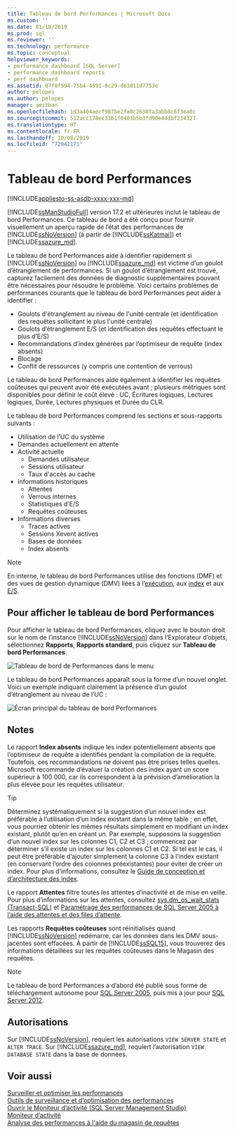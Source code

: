 ```yaml
---
title: Tableau de bord Performances | Microsoft Docs
ms.custom: ''
ms.date: 01/10/2019
ms.prod: sql
ms.reviewer: ''
ms.technology: performance
ms.topic: conceptual
helpviewer_keywords:
- performance dashboard [SQL Server]
- performance dashboard reports
- perf dashboard
ms.assetid: 07f8f594-75b4-4591-8c29-d63811d7753e
author: pelopes
ms.author: pelopes
manager: amitban
ms.openlocfilehash: 1d3a404aecf987be2fa0c2638fa3abb8c6f3ea0c
ms.sourcegitcommit: 512acc178ec33b1f0403b5b3fd90e44dbf234327
ms.translationtype: HT
ms.contentlocale: fr-FR
ms.lasthandoff: 10/08/2019
ms.locfileid: "72041171"
---
```

# <a name="performance-dashboard"></a>Tableau de bord Performances
[!INCLUDE[appliesto-ss-asdb-xxxx-xxx-md](../../includes/appliesto-ss-asdb-xxxx-xxx-md.md)]

[!INCLUDE[ssManStudioFull](../../includes/ssmanstudiofull-md.md)] version 17.2 et ultérieures inclut le tableau de bord Performances. Ce tableau de bord a été conçu pour fournir visuellement un aperçu rapide de l’état des performances de [!INCLUDE[ssNoVersion](../../includes/ssnoversion-md.md)] (à partir de [!INCLUDE[ssKatmai](../../includes/ssKatmai-md.md)]) et [!INCLUDE[ssazure_md](../../includes/ssazure_md.md)]. 

Le tableau de bord Performances aide à identifier rapidement si [!INCLUDE[ssNoVersion](../../includes/ssnoversion-md.md)] ou [!INCLUDE[ssazure_md](../../includes/ssazure_md.md)] est victime d’un goulot d’étranglement de performances. Si un goulot d’étranglement est trouvé, capturez facilement des données de diagnostic supplémentaires pouvant être nécessaires pour résoudre le problème. Voici certains problèmes de performances courants que le tableau de bord Performances peut aider à identifier :
-  Goulots d'étranglement au niveau de l'unité centrale (et identification des requêtes sollicitant le plus l'unité centrale)
-  Goulots d’étranglement E/S (et identification des requêtes effectuant le plus d’E/S)
-  Recommandations d’index générées par l’optimiseur de requête (index absents)
-  Blocage
-  Conflit de ressources (y compris une contention de verrous)

Le tableau de bord Performances aide également à identifier les requêtes coûteuses qui peuvent avoir été exécutées avant ; plusieurs métriques sont disponibles pour définir le coût élevé : UC, Écritures logiques, Lectures logiques, Durée, Lectures physiques et Durée du CLR.

Le tableau de bord Performances comprend les sections et sous-rapports suivants :
-  Utilisation de l’UC du système
-  Demandes actuellement en attente
-  Activité actuelle
   -  Demandes utilisateur
   -  Sessions utilisateur
   -  Taux d'accès au cache
-  informations historiques
   -  Attentes
   -  Verrous internes
   -  Statistiques d’E/S
   -  Requêtes coûteuses
- Informations diverses
  -  Traces actives
  -  Sessions Xevent actives
  -  Bases de données
  -  Index absents

> [!NOTE] 
> En interne, le tableau de bord Performances utilise des fonctions (DMF) et des vues de gestion dynamique (DMV) liées à l’[exécution](../../relational-databases/system-dynamic-management-views/execution-related-dynamic-management-views-and-functions-transact-sql.md), aux [index](../../relational-databases/system-dynamic-management-views/index-related-dynamic-management-views-and-functions-transact-sql.md) et aux [E/S](../../relational-databases/system-dynamic-management-views/i-o-related-dynamic-management-views-and-functions-transact-sql.md).

## <a name="to-view-the-performance-dashboard"></a>Pour afficher le tableau de bord Performances 
  
Pour afficher le tableau de bord Performances, cliquez avec le bouton droit sur le nom de l’instance [!INCLUDE[ssNoVersion](../../includes/ssnoversion-md.md)] dans l’Explorateur d’objets, sélectionnez **Rapports**, **Rapports standard**, puis cliquez sur **Tableau de bord Performances**.  
  
![Tableau de bord de Performances dans le menu](../../relational-databases/performance/media/perf_dashboard_ssms.png "Tableau de bord de Performances dans le menu")  
  
Le tableau de bord Performances apparaît sous la forme d’un nouvel onglet. Voici un exemple indiquant clairement la présence d’un goulot d’étranglement au niveau de l’UC :  
  
![Écran principal du tableau de bord Performances](../../relational-databases/performance/media/perf_dashboard.png "Écran principal du tableau de bord Performances")  
  
## <a name="remarks"></a>Notes
Le rapport **Index absents** indique les index potentiellement absents que l’optimiseur de requête a identifiés pendant la compilation de la requête. Toutefois, ces recommandations ne doivent pas être prises telles quelles. Microsoft recommande d’évaluer la création des index ayant un score supérieur à 100 000, car ils correspondent à la prévision d’amélioration la plus élevée pour les requêtes utilisateur. 

> [!TIP]
> Déterminez systématiquement si la suggestion d’un nouvel index est préférable à l’utilisation d’un index existant dans la même table ; en effet, vous pourriez obtenir les mêmes résultats simplement en modifiant un index existant, plutôt qu’en en créant un. Par exemple, supposons la suggestion d’un nouvel index sur les colonnes C1, C2 et C3 ; commencez par déterminer s’il existe un index sur les colonnes C1 et C2. Si tel est le cas, il peut être préférable d’ajouter simplement la colonne C3 à l’index existant (en conservant l’ordre des colonnes préexistantes) pour éviter de créer un index.
> Pour plus d’informations, consultez le [Guide de conception et d’architecture des index](../../relational-databases/sql-server-index-design-guide.md).

Le rapport **Attentes** filtre toutes les attentes d’inactivité et de mise en veille. Pour plus d’informations sur les attentes, consultez [sys.dm_os_wait_stats &#40;Transact-SQL&#41;](../../relational-databases/system-dynamic-management-views/sys-dm-os-wait-stats-transact-sql.md) et [Paramétrage des performances de SQL Server 2005 à l’aide des attentes et des files d’attente](http://download.microsoft.com/download/4/7/a/47a548b9-249e-484c-abd7-29f31282b04d/performance_tuning_waits_queues.doc).

Les rapports **Requêtes coûteuses** sont réinitialisés quand [!INCLUDE[ssNoVersion](../../includes/ssnoversion-md.md)] redémarre, car les données dans les DMV sous-jacentes sont effacées. À partir de [!INCLUDE[ssSQL15](../../includes/sssql15-md.md)], vous trouverez des informations détaillées sur les requêtes coûteuses dans le Magasin des requêtes. 

> [!NOTE]
> Le tableau de bord Performances a d’abord été publié sous forme de téléchargement autonome pour [SQL Server 2005](https://techcommunity.microsoft.com/t5/SQL-Server-Support/SQL-Server-2005-Performance-Dashboard-Reports/ba-p/315415), puis mis à jour pour [SQL Server 2012](https://www.microsoft.com/en-us/download/details.aspx?id=29063).

## <a name="permissions"></a>Autorisations  
Sur [!INCLUDE[ssNoVersion](../../includes/ssnoversion-md.md)], requiert les autorisations `VIEW SERVER STATE` et `ALTER TRACE`. Sur [!INCLUDE[ssazure_md](../../includes/ssazure_md.md)], requiert l’autorisation `VIEW DATABASE STATE` dans la base de données.

## <a name="see-also"></a>Voir aussi  
 [Surveiller et optimiser les performances](../../relational-databases/performance/monitor-and-tune-for-performance.md)     
 [Outils de surveillance et d’optimisation des performances](../../relational-databases/performance/performance-monitoring-and-tuning-tools.md)     
 [Ouvrir le Moniteur d’activité &#40;SQL Server Management Studio&#41;](../../relational-databases/performance-monitor/open-activity-monitor-sql-server-management-studio.md)     
 [Moniteur d’activité](../../relational-databases/performance-monitor/activity-monitor.md)     
 [Analyse des performances à l'aide du magasin de requêtes](../../relational-databases/performance/monitoring-performance-by-using-the-query-store.md)     

